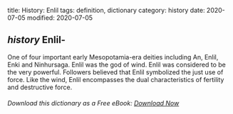 title: History: Enlil
tags: definition, dictionary
category: history
date: 2020-07-05
modified: 2020-07-05

## _history_  Enlil-
One of four important early Mesopotamia-era deities
including An, Enlil, Enki and Ninhursaga.  Enlil was the god of wind.
Enlil was considered to be the very powerful.  Followers believed that
Enlil symbolized the just use of force.  Like the wind, Enlil
encompasses the dual characteristics of fertility and destructive
force.


###### Download *this* dictionary as a Free eBook: [Download Now]({static}static/SerfHistoryDictionary.pdf)

